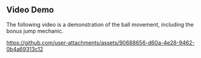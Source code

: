 ## Video Demo
The following video is a demonstration of the ball movement, including the bonus jump mechanic.

https://github.com/user-attachments/assets/90688656-d60a-4e28-9462-0b4a69313c12

